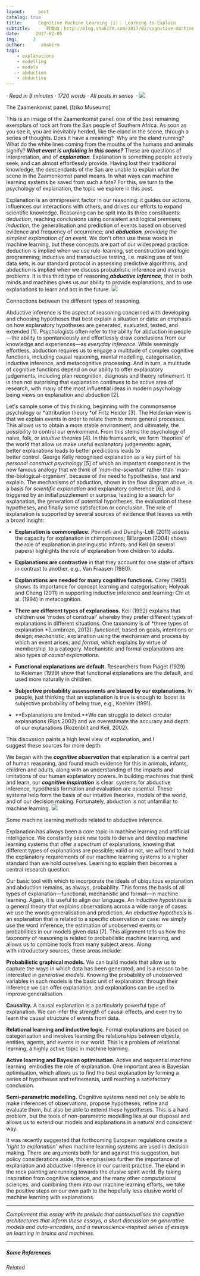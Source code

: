 ```yaml
---
layout:     post
catalog: true
title:      Cognitive Machine Learning (1)： Learning to Explain
subtitle:      转载自：http://blog.shakirm.com/2017/02/cognitive-machine-learning-1-learning-to-explain/
date:      2017-02-05
img:      3
author:      shakirm
tags:
    - explanations
    - modelling
    - models
    - abduction
    - abductive
---
```


*· Read in 9 minutes · 1720 words · All posts in series  ·*
![](http://blog.shakirm.com/wp-content/uploads/2017/01/zaamenkomst_slip.jpg)


The Zaamenkomst panel. [Iziko Museums]

This is an image of the Zaamenkomst panel: one of the best remaining exemplars of rock art from the San people of Southern Africa. As soon as you see it, you are inevitably herded, like the eland in the scene, through a series of thoughts. Does it have a meaning?  Why are the eland running? What do the white lines coming from the mouths of the humans and animals signify? ***What event is unfolding in this scene?*** These are questions of interpretation, and of ***explanation***. Explanation is something people actively seek, and can almost effortlessly provide. Having lost their traditional knowledge, the descendants of the San are unable to explain what the scene in the Zaamenkomst panel means. In what ways can machine learning systems be saved from such a fate? For this, we turn to the psychology of explanation, the topic we explore in this post.

Explanation is an omnipresent factor in our reasoning: it guides our actions, influences our interactions with others, and drives our efforts to expand scientific knowledge. Reasoning can be split into its three constituents: *deduction*, reaching conclusions using consistent and logical premises; *induction*, the generalisation and prediction of events based on observed evidence and frequency of occurrence; and ***abduction**, providing the simplest explanation of an event*. We don't often use these words in machine learning, but these concepts are part of our widespread practice: deduction is implied when we use rule-learning, set construction and logic programming; inductive and transductive testing, i.e. making use of test data sets, is our standard protocol in assessing predictive algorithms; and abduction is implied when we discuss probabilistic inference and inverse problems. It is this third type of reasoning,***abductive inference,*** that in both minds and machines gives us our ability to provide explanations, and to use explanations to learn and act in the future.
![](http://blog.shakirm.com/wp-content/uploads/2017/02/reasoning_types-220x300.png)


Connections between the different types of reasoning.

Abductive inference is the aspect of reasoning concerned with developing and choosing hypotheses that best explain a situation or data: an emphasis on how explanatory hypotheses are generated, evaluated, tested, and extended [1]. Psychologists often refer to the ability for abduction in people—the ability to spontaneously and effortlessly draw conclusions from our knowledge and experiences—as *everyday inference*. While seemingly effortless, abduction requires us to engage a multitude of complex cognitive functions, including causal reasoning, mental modelling, categorisation, inductive inference, and metacognitive processing. And in turn, a multitude of cognitive functions depend on our ability to offer explanatory judgements, including plan recognition, diagnosis and theory refinement. It is then not surprising that explanation continues to be active area of research, with many of the most influential ideas in modern psychology being views on explanation and abduction [2].

Let's sample some of this thinking, beginning with the commonsense psychology or *attribution theory *of Fritz Heider [3]. The Heiderian view is that we explain events in order to relate them to more general processes. This allows us to obtain a more stable environment, and ultimately, the possibility to control our environment. From this stems the psychology of naive, folk, or *intuitive theories* [4]. In this framework, we form 'theories' of the world that allow us make useful explanatory judgements: again, better explanations leads to better predictions leads to better control. George Kelly recognised explanation as a key part of his *personal construct psychology* [5] of which an important component is the now famous analogy that we think of *'man-the-scientist'* rather than 'man-the-biological-organism', because of the need to hypothesise, test and explain. The mechanisms of abduction, shown in the flow diagram above, is a basis for *scientific explanation* and explanatory coherence [6], and is triggered by an initial puzzlement or surprise, leading to a search for explanation, the generation of potential hypotheses, the evaluation of these hypotheses, and finally some satisfaction or conclusion. The role of explanation is supported by several sources of evidence that leaves us with a broad insight:

- **Explanation is commonplace.** Povinelli and Dunphy-Lelli (2011) assess the capacity for explanation in chimpanzees; Billargeon (2004) shows the role of explanation in prelinguistic infants; and Keil (in several papers) highlights the role of explanation from children to adults.

- **Explanations are contrastive** in that they account for one state of affairs in contrast to another, e.g., Van Fraasen (1980).

- **Explanations are needed for many cognitive functions.** Carey (1985) shows its importance for concept learning and categorisation; Holyoak and Cheng (2011) in supporting inductive inference and learning; Chi et al. (1994) in metacognition.

- **There are different types of explanations.** Keil (1992) explains that children use 'modes of construal' whereby they prefer different types of explanations in different situations. One taxonomy is of *three types of explanation *(Lombrozo, 2012): *functional*, based on goals, intentions or design; *mechanistic*, explanation using the mechanism and process by which an event arises; and *formal*, which explains by virtue of membership  to a category. Mechanistic and formal explanations are also types of *causal explanations*.

- **Functional explanations are default.** Researchers from Piaget (1929) to Keleman (1999) show that functional explanations are the default, and used more naturally in children.

- **Subjective probability assessments are biased by our explanations**. In people, just thinking that an explanation is true is enough to  boost its subjective probability of being true, e.g., Koehler (1991).

- **Explanations are limited.**We can struggle to detect circular explanations (Rips 2002) and we overestimate the accuracy and depth of our explanations (Rozenblit and Keil, 2002).


This discussion paints a high level view of explanation, and I suggest these sources for more depth:

We began with the ***cognitive observation*** that explanation is a central part of human reasoning, and found much evidence for this in animals, infants, children and adults, along with an understanding of the impacts and limitations of our human explanatory powers. In building machines that think and learn, our ***cognitive inspiration*** is clear: systems for abductive inference, hypothesis formation and evaluation are essential. These systems help form the basis of our intuitive theories, models of the world, and of our decision making. Fortunately, abduction is not unfamiliar to machine learning.
![](http://blog.shakirm.com/wp-content/uploads/2017/02/MLabduction-1.png)


Some machine learning methods related to abductive inference.

Explanation has always been a core topic in machine learning and artificial intelligence. We constantly seek new tools to derive and develop machine learning systems that offer a spectrum of explanations, knowing that different types of explanations are possible; valid or not, we will tend to hold the explanatory requirements of our machine learning systems to a higher standard than we hold ourselves. Learning to explain then becomes a central research question.

Our basic tool with which to incorporate the ideals of ubiquitous explanation and abduction remains, as always, probability. This forms the basis of all types of explanation—functional, mechanistic and formal—in machine learning. Again, it is useful to align our language. An *inductive hypothesis* is a general theory that explains observations across a wide range of cases: we use the words generalisation and prediction. An *abductive hypothesis* is an explanation that is related to a specific observation or case: we simply use the word inference, the estimation of unobserved events or probabilities in our models given data [7]. This alignment tells us how the taxonomy of reasoning is related to probabilistic machine learning, and allows us to combine tools from many subject areas. Along with introductory sources, these areas include:

**Probabilistic graphical models.** We can build models that allow us to capture the ways in which data has been generated, and is a reason to be interested in *generative models*. Knowing the probability of unobserved variables in such models is the basic unit of explanation: through their inference we can offer explanation, and explanations can be used to improve generalisation.


**Causality.** A causal explanation is a particularly powerful type of explanation. We can infer the strength of causal effects, and even try to learn the causal structure of events from data.


**Relational learning and inductive logic**. Formal explanations are based on categorisation and involves learning the relationships between objects, entities, agents, and events in our world. This is a problem of relational learning, a highly active topic in machine learning.


**Active learning and Bayesian optimisation.** Active and sequential machine learning  embodies the role of explanation. One important area is Bayesian optimisation, which allows us to find the best explanation by forming a series of hypotheses and refinements, until reaching a satisfactory conclusion.


**Semi-parametric modelling.** Cognitive systems need not only be able to make inferences of observations, propose hypotheses, refine and evaluate them, but also be able to extend these hypotheses. This is a hard problem, but the tools of non-parametric modelling lies at our disposal and allows us to extend our models and explanations in a natural and consistent way.



It was recently suggested that forthcoming European regulations create a *'right to explanation'* when machine learning systems are used in decision making. There are arguments both for and against this suggestion, but policy considerations aside, this emphasises further the importance of explanation and abductive inference in our current practice. The eland in the rock painting are running towards the elusive spirit world. By taking inspiration from cognitive science, and the many other computational sciences, and combining them into our machine learning efforts, we take the positive steps on our own path to the hopefully less elusive world of machine learning with explanations.

---

> 
*Complement this essay with its prelude that contextualises the cognitive architectures that inform these essays, a short discussion on generative models and auto-encoders, and a neuroscience-inspired series of essays on learning in brains and machines.*


---

##### Some References


*Related*

